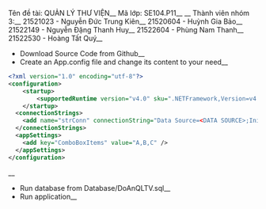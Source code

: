 Tên đề tài: QUẢN LÝ THƯ VIỆN__
Mã lớp: SE104.P11__
__
Thành viên nhóm 3:__
21521023 - Nguyễn Đức Trung Kiên__
21520604 - Huỳnh Gia Bảo__
21522149 - Nguyễn Đặng Thanh Huy__
21522604 - Phùng Nam Thanh__
21522530 - Hoàng Tất Quý__

- Download Source Code from Github__
- Create an App.config file and change its content to your need__
```xml
<?xml version="1.0" encoding="utf-8"?>
<configuration>
    <startup> 
        <supportedRuntime version="v4.0" sku=".NETFramework,Version=v4.8"/>
    </startup>
  <connectionStrings>
    <add name="strConn" connectionString="Data Source=<DATA SOURCE>;Initial Catalog=DoAnQLTV;Integrated Security=True"/>
  </connectionStrings>
  <appSettings>
	<add key="ComboBoxItems" value="A,B,C" />
  </appSettings>
</configuration>
```
__
- Run database from Database/DoAnQLTV.sql__
- Run application__
